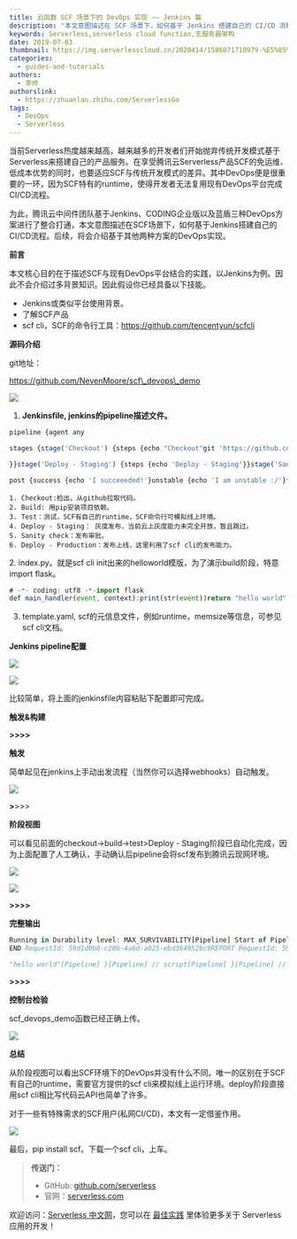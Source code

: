 ```yaml
---
title: 云函数 SCF 场景下的 DevOps 实现 —— Jenkins 篇
description: "本文意图描述在 SCF 场景下，如何基于 Jenkins 搭建自己的 CI/CD 流程"
keywords: Serverless,serverless cloud function,无服务器架构
date: 2019-07-03
thumbnail: https://img.serverlesscloud.cn/2020414/1586871710979-%E5%85%AC%E5%85%B1%E7%94%A8.png
categories:
  - guides-and-tutorials
authors:
  - 李帅
authorslink:
  - https://zhuanlan.zhihu.com/ServerlessGo
tags:
  - DevOps
  - Serverless
---
```


当前Serverless热度越来越高，越来越多的开发者们开始抛弃传统开发模式基于Serverless来搭建自己的产品服务。在享受腾讯云Serverless产品SCF的免运维、低成本优势的同时，也要适应SCF与传统开发模式的差异。其中DevOps便是很重要的一环，因为SCF特有的runtime，使得开发者无法复用现有DevOps平台完成CI/CD流程。


为此，腾讯云中间件团队基于Jenkins、CODING企业版以及蓝盾三种DevOps方案进行了整合打通，本文意图描述在SCF场景下，如何基于Jenkins搭建自己的CI/CD流程。后续，将会介绍基于其他两种方案的DevOps实现。

**前言**

本文核心目的在于描述SCF与现有DevOps平台结合的实践，以Jenkins为例。因此不会介绍过多背景知识。因此假设你已经具备以下技能。


- Jenkins或类似平台使用背景。
- 了解SCF产品
- scf cli，SCF的命令行工具：https://github.com/tencentyun/scfcli

**源码介绍**

git地址：

https://github.com/NevenMoore/scf\_devops\_demo

![](https://img.serverlesscloud.cn/qianyi/YHl6UWa9s637BIpOjtIJMe3ciaW6QJ4lya3gH7dv8mu3LSJoDUiabVuyXsaEL2mYsXAa1A4SUicTpP0ptae21RiaeA.jpg)

1. **Jenkinsfile, jenkins的pipeline描述文件。**

```javascript
pipeline {agent any

stages {stage('Checkout') {steps {echo "Checkout"git 'https://github.com/NevenMoore/scf_devops_demo.git'}}stage('Build') {steps {echo 'Building'sh "pip install -r requirements.txt"}}stage('Test') {steps {echo 'Testing'script {ret = sh(script: "scf native invoke -t ./template.yaml --no-event", returnStatus: true)if (ret != 0) {echo '[Test] Failed'currentBuild.result = 'FAILURE'return}}

}}stage('Deploy - Staging') {steps {echo 'Deploy - Staging'}}stage('Sanity check') {steps {input "Does the staging environment look ok?"}}stage('Deploy - Production') {steps {echo 'Deploy - Production'script {ret = sh(script: "scf package -t ./template.yaml", returnStatus: true)if (ret != 0) {echo '[Deploy] Failed'currentBuild.result = 'FAILURE'return}ret = sh(script: "scf deploy -t ./deploy.yaml -f", returnStatus: true)if (ret != 0) {echo '[Deploy] Failed'currentBuild.result = 'FAILURE'return}}}}}

post {success {echo 'I succeeeded!'}unstable {echo 'I am unstable :/'}failure {echo 'I failed :('}changed {echo 'Things were different before...'}}}
```

    1. Checkout:检出，从github拉取代码。
    2. Build: 用pip安装项目依赖。
    3. Test：测试，SCF有自己的runtime，SCF命令行可模拟线上环境。
    4. Deploy - Staging： 灰度发布，当前云上灰度能力未完全开放，暂且跳过。
    5. Sanity check：发布审批。
    6. Deploy - Production：发布上线，这里利用了scf cli的发布能力。

2. index.py。就是scf cli init出来的helloworld模版，为了演示build阶段，特意import flask。

```javascript
# -*- coding: utf8 -*-import flask
def main_handler(event, context):print(str(event))return "hello world"
```

3. template.yaml, scf的元信息文件，例如runtime，memsize等信息，可参见scf cli文档。

**Jenkins pipeline配置**

![](https://img.serverlesscloud.cn/qianyi/YHl6UWa9s637BIpOjtIJMe3ciaW6QJ4lymbUOgSibqR9xicK4vABvBVsWAfDhkkSZB7TU75ulKrMjd47XGjlJ09oQ.jpg)

![](https://img.serverlesscloud.cn/qianyi/YHl6UWa9s637BIpOjtIJMe3ciaW6QJ4lyKNxGiatTSaw6ld7qjfoUSstzliaQqKWh04JybsEY88X9vWCicptubR2Ng.jpg)

比较简单，将上面的jenkinsfile内容粘贴下配置即可完成。

**触发&构建**

**>>>>**

**触发**

简单起见在jenkins上手动出发流程（当然你可以选择webhooks）自动触发。

![](https://img.serverlesscloud.cn/qianyi/YHl6UWa9s637BIpOjtIJMe3ciaW6QJ4lyAjBoSxUpcicMXpn9hviaWOJbLVLpOicAticVa6nTT2O54ialksPhVfepibrA.jpg)

**>**>>>

**阶段视图**

可以看见前面的checkout->build->test>Deploy - Staging阶段已自动化完成，因为上面配置了人工确认，手动确认后pipeline会将scf发布到腾讯云现网环境。

![](https://img.serverlesscloud.cn/qianyi/YHl6UWa9s637BIpOjtIJMe3ciaW6QJ4lyicj2fDriatsAq3RraqdVEE4CaoQMkYWtgdT1oibFX7hH4DnKkajeFrkZA.jpg)

![](https://img.serverlesscloud.cn/qianyi/YHl6UWa9s637BIpOjtIJMe3ciaW6QJ4lysvHM47k70A31YZKsOcOgvLf8wr8lVfNTsTtPydTiazHGb5zkG8aMaGg.jpg)

**>>>>**

**完整输出**

```javascript
Running in Durability level: MAX_SURVIVABILITY[Pipeline] Start of Pipeline[Pipeline] nodeRunning on Jenkins in /var/lib/jenkins/workspace/scf_devops_demo[Pipeline] {[Pipeline] stage[Pipeline] { (Checkout)[Pipeline] echoCheckout[Pipeline] gitNo credentials specified> git rev-parse --is-inside-work-tree # timeout=10Fetching changes from the remote Git repository> git config remote.origin.url https://github.com/NevenMoore/scf_devops_demo.git # timeout=10Fetching upstream changes fromhttps://github.com/NevenMoore/scf_devops_demo.git> git --version # timeout=10> git fetch --tags --progress https://github.com/NevenMoore/scf_devops_demo.git +refs/heads/*:refs/remotes/origin/*> git rev-parse refs/remotes/origin/master^{commit} # timeout=10> git rev-parse refs/remotes/origin/origin/master^{commit} # timeout=10Checking out Revision a500383602e314911b62a74045295f0008b0288f (refs/remotes/origin/master)> git config core.sparsecheckout # timeout=10> git checkout -f a500383602e314911b62a74045295f0008b0288f> git branch -a -v --no-abbrev # timeout=10> git branch -D master # timeout=10> git checkout -b master a500383602e314911b62a74045295f0008b0288fCommit message: "flask"First time build. Skipping changelog.[Pipeline] }[Pipeline] // stage[Pipeline] stage[Pipeline] { (Build)[Pipeline] echoBuilding[Pipeline] sh+ pip install -r requirements.txtRequirement already satisfied: flask in /usr/local/lib/python3.6/site-packages (from -r requirements.txt (line 1)) (1.0.2)Requirement already satisfied: click>=5.1 in /usr/local/lib/python3.6/site-packages (from flask->-r requirements.txt (line 1)) (6.7)Requirement already satisfied: itsdangerous>=0.24 in/usr/local/lib/python3.6/site-packages (from flask->-r requirements.txt (line 1)) (1.1.0)Requirement already satisfied: Werkzeug>=0.14 in/usr/local/lib/python3.6/site-packages (from flask->-r requirements.txt (line 1)) (0.14.1)Requirement already satisfied: Jinja2>=2.10 in /usr/local/lib/python3.6/site-packages (from flask->-r requirements.txt (line 1)) (2.10)Requirement already satisfied: MarkupSafe>=0.23 in/usr/local/lib64/python3.6/site-packages (from Jinja2>=2.10->flask->-r requirements.txt (line 1)) (1.1.1)[Pipeline] }[Pipeline] // stage[Pipeline] stage[Pipeline] { (Test)[Pipeline] echoTesting[Pipeline] script[Pipeline] {[Pipeline] sh+ scf native invoke -t ./template.yaml --no-eventSTART RequestId: 59d1d0b0-c206-4a6d-a025-ebd364952bc9{}
END RequestId: 59d1d0b0-c206-4a6d-a025-ebd364952bc9REPORT RequestId: 59d1d0b0-c206-4a6d-a025-ebd364952bc9 Duration: 0 ms BilledDuration: 100 ms Memory Size: 128 MB Max Memory Used: 32 MB

"hello world"[Pipeline] }[Pipeline] // script[Pipeline] }[Pipeline] // stage[Pipeline] stage[Pipeline] { (Deploy - Staging)[Pipeline] echoDeploy - Staging[Pipeline] }[Pipeline] // stage[Pipeline] stage[Pipeline] { (Sanity check)[Pipeline] inputDoes the staging environment look ok?Proceed or AbortApproved by 帅哥[Pipeline] }[Pipeline] // stage[Pipeline] stage[Pipeline] { (Deploy - Production)[Pipeline] echoDeploy - Production[Pipeline] script[Pipeline] {[Pipeline] sh+ scf package -t ./template.yamlGenerate deploy file 'deploy.yaml' success[Pipeline] sh+ scf deploy -t ./deploy.yaml -fdeploy default begindefault scf_devops_demo already exists, update it nowDeploy function 'scf_devops_demo' successdeploy default end[Pipeline] }[Pipeline] // script[Pipeline] }[Pipeline] // stage[Pipeline] stage[Pipeline] { (Declarative: Post Actions)[Pipeline] echoThings were different before...[Pipeline] echoI succeeeded![Pipeline] }[Pipeline] // stage[Pipeline] }[Pipeline] // node[Pipeline] End of PipelineFinished: SUCCESS
```

**>>>>**

**控制台检验**

scf\_devops\_demo函数已经正确上传。

![](https://img.serverlesscloud.cn/qianyi/YHl6UWa9s637BIpOjtIJMe3ciaW6QJ4lysYicZQYT0FHt9lzrNgah2MgSHaEIqlym4rjfNoPHHuibr0sPpibFSia5Pw.jpg)

**总结**

从阶段视图可以看出SCF环境下的DevOps并没有什么不同。唯一的区别在于SCF有自己的runtime，需要官方提供的scf cli来模拟线上运行环境。deploy阶段直接用scf cli相比写代码云API也简单了许多。

对于一些有特殊需求的SCF用户(私网CI/CD)，本文有一定借鉴作用。

![](https://img.serverlesscloud.cn/qianyi/YHl6UWa9s637BIpOjtIJMe3ciaW6QJ4lyQkY6JNRXyA6coIQAelicCsCJALKibco8ul7Tl1N0kiatqpNmOBjHs6ibkg.jpg)

最后，pip install scf。下载一个scf cli，上车。

> **传送门：**
> - GitHub: [github.com/serverless](https://github.com/serverless/serverless/blob/master/README_CN.md) 
> - 官网：[serverless.com](https://serverless.com/)

欢迎访问：[Serverless 中文网](https://serverlesscloud.cn/)，您可以在 [最佳实践](https://serverlesscloud.cn/best-practice) 里体验更多关于 Serverless 应用的开发！
